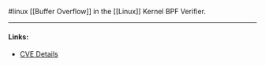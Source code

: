 #linux 
[[Buffer Overflow]] in the [[Linux]] Kernel BPF Verifier.

---
#### Links:
- [CVE Details](https://www.cvedetails.com/cve/CVE-2021-21367/)
